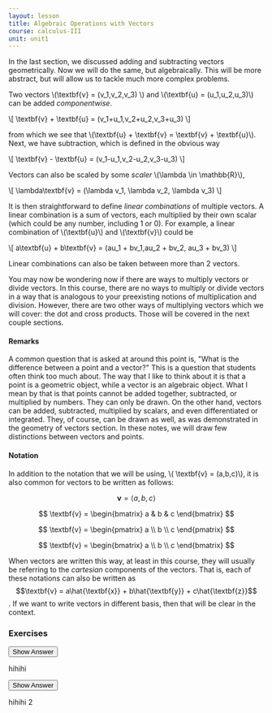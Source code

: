 ```yaml
---
layout: lesson
title: Algebraic Operations with Vectors
course: calculus-III
unit: unit1
---
```


In the last section, we discussed adding and subtracting vectors geometrically. Now we will do the same, but algebraically. This will be more abstract, but will allow us to tackle much more complex problems. 

Two vectors \\(\textbf{v} = (v_1,v_2,v_3) \\) and \\(\textbf{u} = (u_1,u_2,u_3)\\) can be added *componentwise*.

\\[ \textbf{v} + \textbf{u} = (v_1+u_1,v_2+u_2,v_3+u_3) \\]

from which we see that \\(\textbf{u} + \textbf{v} = \textbf{v} + \textbf{u}\\). Next, we have subtraction, which is defined in the obvious way 

\\[ \textbf{v} - \textbf{u} = (v_1-u_1,v_2-u_2,v_3-u_3) \\]

Vectors can also be scaled by some *scaler* \\(\lambda \in \mathbb{R}\\),

\\[ \lambda\textbf{v} = (\lambda v_1, \lambda v_2, \lambda v_3) \\]

It is then straightforward to define *linear combinations* of multiple vectors. A linear combination is a sum of vectors, each multiplied by their own scalar (which could be any number, including 1 or 0). For example, a linear combination of \\(\textbf{u}\\) and \\(\textbf{v}\\) could be 

\\[ a\textbf{u} + b\textbf{v} = (au_1 + bv_1,au_2 + bv_2, au_3 + bv_3) \\]

Linear combinations can also be taken between more than 2 vectors. 

You may now be wondering now if there are ways to multiply vectors or divide vectors. In this course, there are no ways to multiply or divide vectors in a way that is analogous to your preexisting notions of multiplication and division. However, there are two other ways of multiplying vectors which we will cover: the dot and cross products. Those will be covered in the next couple sections. 


#### Remarks
A common question that is asked at around this point is, "What is the difference between a point and a vector?" This is a question that students often think too much about. The way that I like to think about it is that a point is a geometric object, while a vector is an algebraic object. What I mean by that is that points cannot be added together, subtracted, or multiplied by numbers. They can only be drawn. On the other hand, vectors can be added, subtracted, multiplied by scalars, and even differentiated or integrated. They, of course, can be drawn as well, as was demonstrated in the geometry of vectors section. In these notes, we will draw few distinctions between vectors and points.

#### Notation
In addition to the notation that we will be using, \\( \textbf{v} = (a,b,c)\\), it is also common for vectors to be written as follows:

$$ \textbf{v} = \langle a,b,c \rangle $$

$$ \textbf{v} = \begin{bmatrix} a & b & c \end{bmatrix} $$

$$ \textbf{v} = \begin{pmatrix} a \\ b \\ c \end{pmatrix} $$

$$ \textbf{v} = \begin{bmatrix} a \\ b \\ c \end{bmatrix} $$

When vectors are written this way, at least in this course, they will usually be referring to the *cartesian* components of the vectors. That is, each of these notations can also be written as $$\textbf{v} = a\hat{\textbf{x}} + b\hat{\textbf{y}} + c\hat{\textbf{z}}$$.  If we want to write vectors in different basis, then that will be clear in the context. 


### Exercises

<button onclick="myFunction('answer')" class="answerButton">Show Answer</button>

<div  id="answer" class="answer">
hihihi
</div>


<button onclick="myFunction('answer2')" class="answerButton">Show Answer</button>

<div  id="answer2" class="answer">
hihihi 2
</div>


